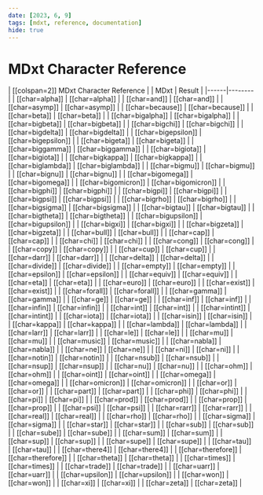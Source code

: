 ```yaml
---
date: [2023, 6, 9]
tags: [mdxt, reference, documentation]
hide: true
---
```


# MDxt Character Reference

| [[colspan=2]] MDxt Character Reference |
| MDxt | Result |
|------|--------|
| \[[char=alpha]] | [[char=alpha]] |
| \[[char=and]] | [[char=and]] |
| \[[char=asymp]] | [[char=asymp]] |
| \[[char=because]] | [[char=because]] |
| \[[char=beta]] | [[char=beta]] |
| \[[char=bigalpha]] | [[char=bigalpha]] |
| \[[char=bigbeta]] | [[char=bigbeta]] |
| \[[char=bigchi]] | [[char=bigchi]] |
| \[[char=bigdelta]] | [[char=bigdelta]] |
| \[[char=bigepsilon]] | [[char=bigepsilon]] |
| \[[char=bigeta]] | [[char=bigeta]] |
| \[[char=biggamma]] | [[char=biggamma]] |
| \[[char=bigiota]] | [[char=bigiota]] |
| \[[char=bigkappa]] | [[char=bigkappa]] |
| \[[char=biglambda]] | [[char=biglambda]] |
| \[[char=bigmu]] | [[char=bigmu]] |
| \[[char=bignu]] | [[char=bignu]] |
| \[[char=bigomega]] | [[char=bigomega]] |
| \[[char=bigomicron]] | [[char=bigomicron]] |
| \[[char=bigphi]] | [[char=bigphi]] |
| \[[char=bigpi]] | [[char=bigpi]] |
| \[[char=bigpsi]] | [[char=bigpsi]] |
| \[[char=bigrho]] | [[char=bigrho]] |
| \[[char=bigsigma]] | [[char=bigsigma]] |
| \[[char=bigtau]] | [[char=bigtau]] |
| \[[char=bigtheta]] | [[char=bigtheta]] |
| \[[char=bigupsilon]] | [[char=bigupsilon]] |
| \[[char=bigxi]] | [[char=bigxi]] |
| \[[char=bigzeta]] | [[char=bigzeta]] |
| \[[char=bull]] | [[char=bull]] |
| \[[char=cap]] | [[char=cap]] |
| \[[char=chi]] | [[char=chi]] |
| \[[char=cong]] | [[char=cong]] |
| \[[char=copy]] | [[char=copy]] |
| \[[char=cup]] | [[char=cup]] |
| \[[char=darr]] | [[char=darr]] |
| \[[char=delta]] | [[char=delta]] |
| \[[char=divide]] | [[char=divide]] |
| \[[char=empty]] | [[char=empty]] |
| \[[char=epsilon]] | [[char=epsilon]] |
| \[[char=equiv]] | [[char=equiv]] |
| \[[char=eta]] | [[char=eta]] |
| \[[char=euro]] | [[char=euro]] |
| \[[char=exist]] | [[char=exist]] |
| \[[char=forall]] | [[char=forall]] |
| \[[char=gamma]] | [[char=gamma]] |
| \[[char=ge]] | [[char=ge]] |
| \[[char=inf]] | [[char=inf]] |
| \[[char=infin]] | [[char=infin]] |
| \[[char=int]] | [[char=int]] |
| \[[char=intint]] | [[char=intint]] |
| \[[char=iota]] | [[char=iota]] |
| \[[char=isin]] | [[char=isin]] |
| \[[char=kappa]] | [[char=kappa]] |
| \[[char=lambda]] | [[char=lambda]] |
| \[[char=larr]] | [[char=larr]] |
| \[[char=le]] | [[char=le]] |
| \[[char=mu]] | [[char=mu]] |
| \[[char=music]] | [[char=music]] |
| \[[char=nabla]] | [[char=nabla]] |
| \[[char=ne]] | [[char=ne]] |
| \[[char=ni]] | [[char=ni]] |
| \[[char=notin]] | [[char=notin]] |
| \[[char=nsub]] | [[char=nsub]] |
| \[[char=nsup]] | [[char=nsup]] |
| \[[char=nu]] | [[char=nu]] |
| \[[char=ohm]] | [[char=ohm]] |
| \[[char=oint]] | [[char=oint]] |
| \[[char=omega]] | [[char=omega]] |
| \[[char=omicron]] | [[char=omicron]] |
| \[[char=or]] | [[char=or]] |
| \[[char=part]] | [[char=part]] |
| \[[char=phi]] | [[char=phi]] |
| \[[char=pi]] | [[char=pi]] |
| \[[char=prod]] | [[char=prod]] |
| \[[char=prop]] | [[char=prop]] |
| \[[char=psi]] | [[char=psi]] |
| \[[char=rarr]] | [[char=rarr]] |
| \[[char=real]] | [[char=real]] |
| \[[char=rho]] | [[char=rho]] |
| \[[char=sigma]] | [[char=sigma]] |
| \[[char=star]] | [[char=star]] |
| \[[char=sub]] | [[char=sub]] |
| \[[char=sube]] | [[char=sube]] |
| \[[char=sum]] | [[char=sum]] |
| \[[char=sup]] | [[char=sup]] |
| \[[char=supe]] | [[char=supe]] |
| \[[char=tau]] | [[char=tau]] |
| \[[char=there4]] | [[char=there4]] |
| \[[char=therefore]] | [[char=therefore]] |
| \[[char=theta]] | [[char=theta]] |
| \[[char=times]] | [[char=times]] |
| \[[char=trade]] | [[char=trade]] |
| \[[char=uarr]] | [[char=uarr]] |
| \[[char=upsilon]] | [[char=upsilon]] |
| \[[char=won]] | [[char=won]] |
| \[[char=xi]] | [[char=xi]] |
| \[[char=zeta]] | [[char=zeta]] |